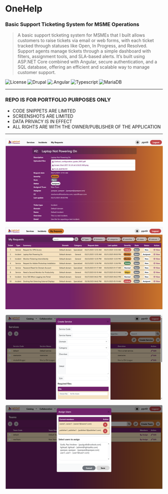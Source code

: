 # OneHelp
### Basic Support Ticketing System for MSME Operations
> A basic support ticketing system for MSMEs that I built allows customers to raise tickets via email or web forms, with each ticket tracked through statuses like Open, In Progress, and Resolved.
            Support agents manage tickets through a simple dashboard with
            filters, assignment tools, and SLA-based alerts. It’s built using
            ASP.NET Core combined with Angular, secure authentication, and a SQL
            database, offering an efficient and scalable way to manage customer
            support.

![License](https://img.shields.io/badge/license-Apache--2.0-red.svg)
![Drupal](https://img.shields.io/badge/Drupal-10-0C76AB)
![.Angular](https://img.shields.io/badge/Angular-19.0-8A2BE2)
![Typescript](https://img.shields.io/badge/Typescript-5.6-blue)
![MariaDB](https://img.shields.io/badge/MariaDB-10.11-C8102E)

---

### REPO IS FOR PORTFOLIO PURPOSES ONLY
- CODE SNIPPETS ARE LIMITED
- SCREENSHOTS ARE LIMITED
- DATA PRIVACY IS IN EFFECT
- ALL RIGHTS ARE WITH THE OWNER/PUBLISHER OF THE APPLICATION

---

![img1](https://github.com/polljii/onehelp/blob/main/onehelp1.png)

![img2](https://github.com/polljii/onehelp/blob/main/onehelp2.png)

![img3](https://github.com/polljii/onehelp/blob/main/onehelp3.png)

![img4](https://github.com/polljii/onehelp/blob/main/onehelp4.png)
